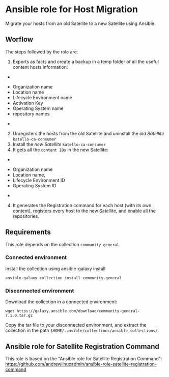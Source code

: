 # Ansible role for Host Migration

Migrate your hosts from an old Satellite to a new Satellite using Ansible.

## Worflow

The steps followed by the role are:

1. Exports as facts and create a backup in a temp folder of all the useful content hosts information:
+
* Organization name
* Location name
* Lifecycle Environment name
* Activation Key
* Operating System name
* repository names
+
2. Unregisters the hosts from the old Satellite and uninstall the *old Satellite* `katello-ca-consumer`
3. Install the *new Satellite* `katello-ca-consumer`
3. It gets all the `content IDs` in the new Satellite:
+
* Organization name
* Location name,
* Lifecycle Environment ID
* Operating System ID 
+
4. It generates the Registration command for each host (with its own content), registers every host to the new Satellite, and enable all the repositories.

## Requirements

This role depends on the collection `community.general`.

### Connected environment

Install the collection using ansible-galaxy install

```shell
ansible-galaxy collection install community.general
```

### Disconnected environment

Download the collection in a connected environment:

```shell
wget https://galaxy.ansible.com/download/community-general-7.1.0.tar.gz
```

Copy the tar file to your disconnected environment, and extract the collection in the path `$HOME/.ansible/collections/ansible_collections/`.

## Ansible role for Satellite Registration Command

This role is based on the "Ansible role for Satellite Registration Command": https://github.com/andrewlinuxadmin/ansible-role-satellite-registration-command
